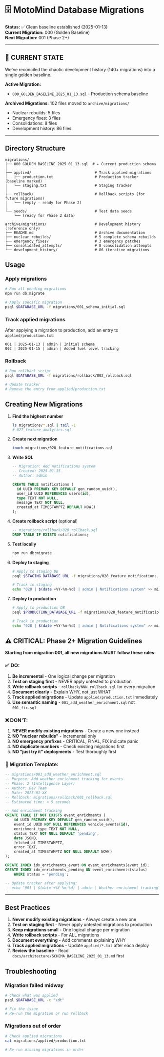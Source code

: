 # 🗄️ MotoMind Database Migrations

**Status:** ✅ Clean baseline established (2025-01-13)  
**Current Migration:** 000 (Golden Baseline)  
**Next Migration:** 001 (Phase 2+)

---

## 🎯 **CURRENT STATE**

We've reconciled the chaotic development history (140+ migrations) into a single golden baseline.

**Active Migration:**
- `000_GOLDEN_BASELINE_2025_01_13.sql` - Production schema baseline

**Archived Migrations:** 102 files moved to `archive/migrations/`
- Nuclear rebuilds: 5 files
- Emergency fixes: 3 files
- Consolidations: 8 files
- Development history: 86 files

---

## Directory Structure

```
migrations/
├── 000_GOLDEN_BASELINE_2025_01_13.sql  # ← Current production schema
│
├── applied/                             # Track applied migrations
│   ├── production.txt                   # Production tracker (baseline marked)
│   └── staging.txt                      # Staging tracker
│
├── rollback/                            # Rollback scripts (for future migrations)
│   └── (empty - ready for Phase 2)
│
└── seeds/                               # Test data seeds
    └── (ready for Phase 2 data)

archive/migrations/                      # Development history (reference only)
├── README.md                            # Archive documentation
├── nuclear_rebuilds/                    # 5 complete schema rebuilds
├── emergency_fixes/                     # 3 emergency patches
├── consolidated_attempts/               # 8 consolidation attempts
└── development_history/                 # 86 iterative migrations
```

## Usage

### Apply migrations

```bash
# Run all pending migrations
npm run db:migrate

# Apply specific migration
psql $DATABASE_URL -f migrations/001_schema_initial.sql
```

### Track applied migrations

After applying a migration to production, add an entry to `applied/production.txt`:

```
001 | 2025-01-13 | admin | Initial schema
002 | 2025-01-15 | admin | Added fuel level tracking
```

### Rollback

```bash
# Run rollback script
psql $DATABASE_URL -f migrations/rollback/002_rollback.sql

# Update tracker
# Remove the entry from applied/production.txt
```

## Creating New Migrations

1. **Find the highest number**
   ```bash
   ls migrations/*.sql | tail -1
   # 027_feature_analytics.sql
   ```

2. **Create next migration**
   ```bash
   touch migrations/028_feature_notifications.sql
   ```

3. **Write SQL**
   ```sql
   -- Migration: Add notifications system
   -- Created: 2025-01-15
   -- Author: admin
   
   CREATE TABLE notifications (
     id UUID PRIMARY KEY DEFAULT gen_random_uuid(),
     user_id UUID REFERENCES users(id),
     type TEXT NOT NULL,
     message TEXT NOT NULL,
     created_at TIMESTAMPTZ DEFAULT NOW()
   );
   ```

4. **Create rollback script** (optional)
   ```sql
   -- migrations/rollback/028_rollback.sql
   DROP TABLE IF EXISTS notifications;
   ```

5. **Test locally**
   ```bash
   npm run db:migrate
   ```

6. **Deploy to staging**
   ```bash
   # Apply to staging DB
   psql $STAGING_DATABASE_URL -f migrations/028_feature_notifications.sql
   
   # Track in staging
   echo "028 | $(date +%Y-%m-%d) | admin | Notifications system" >> migrations/applied/staging.txt
   ```

7. **Deploy to production**
   ```bash
   # Apply to production DB
   psql $PRODUCTION_DATABASE_URL -f migrations/028_feature_notifications.sql
   
   # Track in production
   echo "028 | $(date +%Y-%m-%d) | admin | Notifications system" >> migrations/applied/production.txt
   ```

## ⚠️ **CRITICAL: Phase 2+ Migration Guidelines**

**Starting from migration 001, all new migrations MUST follow these rules:**

### **✅ DO:**
1. **Be incremental** - One logical change per migration
2. **Test on staging first** - NEVER apply untested to production
3. **Write rollback scripts** - `rollback/NNN_rollback.sql` for every migration
4. **Document clearly** - Explain WHY, not just WHAT
5. **Track applied migrations** - Update `applied/production.txt` immediately
6. **Use semantic naming** - `001_add_weather_enrichment.sql` not `001_fix.sql`

### **❌ DON'T:**
1. **NEVER modify existing migrations** - Create a new one instead
2. **NO "nuclear rebuilds"** - Incremental only
3. **NO emergency prefixes** - CRITICAL, FINAL, FIX indicate panic
4. **NO duplicate numbers** - Check existing migrations first
5. **NO "just try it" deployments** - Test thoroughly first

### **📝 Migration Template:**
```sql
-- migrations/001_add_weather_enrichment.sql
-- Purpose: Add weather enrichment tracking for events
-- Phase: 2 (Intelligence Layer)
-- Author: Dev Team
-- Date: 2025-01-XX
-- Rollback: migrations/rollback/001_rollback.sql
-- Estimated time: < 5 seconds

-- Add enrichment tracking
CREATE TABLE IF NOT EXISTS event_enrichments (
    id UUID PRIMARY KEY DEFAULT gen_random_uuid(),
    event_id UUID NOT NULL REFERENCES vehicle_events(id),
    enrichment_type TEXT NOT NULL,
    status TEXT NOT NULL DEFAULT 'pending',
    data JSONB,
    fetched_at TIMESTAMPTZ,
    error TEXT,
    created_at TIMESTAMPTZ NOT NULL DEFAULT NOW()
);

CREATE INDEX idx_enrichments_event ON event_enrichments(event_id);
CREATE INDEX idx_enrichments_pending ON event_enrichments(status) 
    WHERE status = 'pending';

-- Update tracker after applying:
-- echo "001 | $(date +%Y-%m-%d) | admin | Weather enrichment tracking" >> applied/production.txt
```

---

## Best Practices

1. **Never modify existing migrations** - Always create a new one
2. **Test on staging first** - Never apply untested migrations to production
3. **Keep migrations small** - One logical change per migration
4. **Write rollback scripts** - For ALL migrations
5. **Document everything** - Add comments explaining WHY
6. **Track applied migrations** - Update `applied/*.txt` after each deploy
7. **Review the baseline** - Read `docs/architecture/SCHEMA_BASELINE_2025_01_13.md` first

## Troubleshooting

### Migration failed midway

```bash
# Check what was applied
psql $DATABASE_URL -c "\dt"

# Fix the issue
# Re-run the migration or run rollback
```

### Migrations out of order

```bash
# Check applied migrations
cat migrations/applied/production.txt

# Re-run missing migrations in order
```

